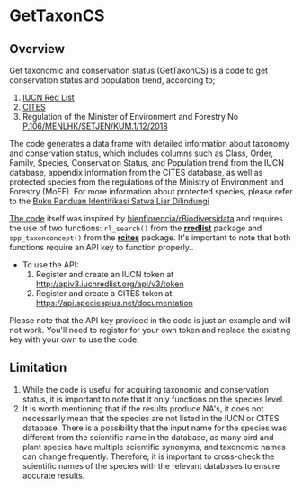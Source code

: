 # GetTaxonCS
## Overview
Get taxonomic and conservation status (GetTaxonCS) is a code to get conservation status and population trend, according to;
1. [IUCN Red List](https://www.iucnredlist.org/)
2. [CITES](https://cites.org/eng)
3. Regulation of the Minister of Environment and Forestry No [P.106/MENLHK/SETJEN/KUM.1/12/2018](https://www.mongabay.co.id/wp-content/uploads/2019/03/Permen-Jenis-Satwa-dan-Tumbuhan-Dilindungi.pdf)

The code generates a data frame with detailed information about taxonomy and conservation status, which includes columns such as Class, Order, Family, Species, Conservation Status, and Population trend from the IUCN database, appendix information from the CITES database, as well as protected species from the regulations of the Ministry of Environment and Forestry (MoEF). For more information about protected species, please refer to the [Buku Panduan Identifikasi Satwa Liar Dilindungi](https://kukangku.id/identifikasi-satwa-dilindungi/)

[The code](https://github.com/ryanavri/GetTaxonCS/blob/main/GetTaxonCS.R) itself was inspired by [bienflorencia/rBiodiversidata](https://github.com/bienflorencia/rBiodiversidata) and requires the use of two functions: `rl_search()` from the [**rredlist**](https://CRAN.R-project.org/package=rredlist) package and `spp_taxonconcept()` from the [**rcites**](https://cran.r-project.org/web/packages/rcites) package. It's important to note that both functions require an API key to function properly..

- To use the API:
  1. Register and create an IUCN token at http://apiv3.iucnredlist.org/api/v3/token
  2. Register and create a CITES token at https://api.speciesplus.net/documentation

Please note that the API key provided in the code is just an example and will not work. You'll need to register for your own token and replace the existing key with your own to use the code.

## Limitation
1. While the code is useful for acquiring taxonomic and conservation status, it is important to note that it only functions on the species level.
2. It is worth mentioning that if the results produce NA's, it does not necessarily mean that the species are not listed in the IUCN or CITES database. There is a possibility that the input name for the species was different from the scientific name in the database, as many bird and plant species have multiple scientific synonyms, and taxonomic names can change frequently. Therefore, it is important to cross-check the scientific names of the species with the relevant databases to ensure accurate results.
